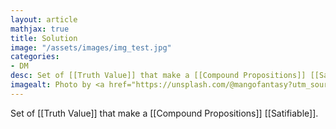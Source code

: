 ```yaml
---
layout: article
mathjax: true
title: Solution
image: "/assets/images/img_test.jpg"
categories:
- DM
desc: Set of [[Truth Value]] that make a [[Compound Propositions]] [[Satifiable]]. 
imagealt: Photo by <a href="https://unsplash.com/@mangofantasy?utm_source=unsplash&utm_medium=referral&utm_content=creditCopyText">Tim Johnson</a> on <a href="https://unsplash.com/s/photos/logic?utm_source=unsplash&utm_medium=referral&utm_content=creditCopyText">Unsplash</a>
---
```

Set of [[Truth Value]] that make a [[Compound Propositions]] [[Satifiable]].